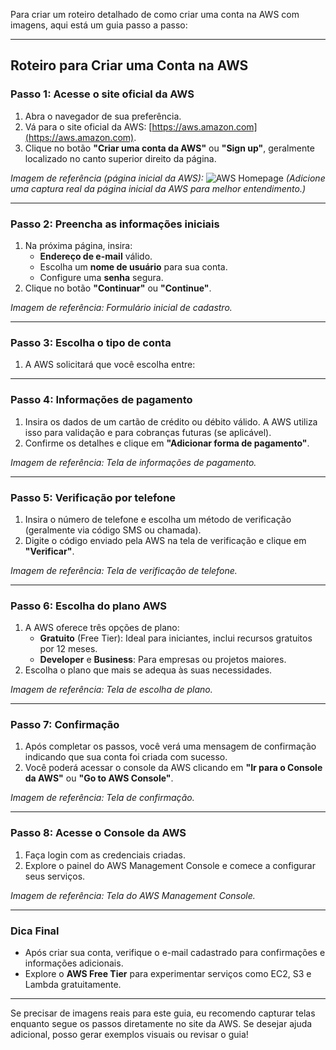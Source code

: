 Para criar um roteiro detalhado de como criar uma conta na AWS com imagens, aqui está um guia passo a passo:

---

## **Roteiro para Criar uma Conta na AWS**

### **Passo 1: Acesse o site oficial da AWS**
1. Abra o navegador de sua preferência.
2. Vá para o site oficial da AWS: [https://aws.amazon.com](https://aws.amazon.com).
3. Clique no botão **"Criar uma conta da AWS"** ou **"Sign up"**, geralmente localizado no canto superior direito da página.

*Imagem de referência (página inicial da AWS):*
![AWS Homepage](../git/nodepipeline-devops/images/aws1.png) *(Adicione uma captura real da página inicial da AWS para melhor entendimento.)*

---

### **Passo 2: Preencha as informações iniciais**
1. Na próxima página, insira:
   - **Endereço de e-mail** válido.
   - Escolha um **nome de usuário** para sua conta.
   - Configure uma **senha** segura.
2. Clique no botão **"Continuar"** ou **"Continue"**.

*Imagem de referência: Formulário inicial de cadastro.*

---

### **Passo 3: Escolha o tipo de conta**
1. A AWS solicitará que você escolha entre:


---

### **Passo 4: Informações de pagamento**
1. Insira os dados de um cartão de crédito ou débito válido. A AWS utiliza isso para validação e para cobranças futuras (se aplicável).
2. Confirme os detalhes e clique em **"Adicionar forma de pagamento"**.

*Imagem de referência: Tela de informações de pagamento.*

---

### **Passo 5: Verificação por telefone**
1. Insira o número de telefone e escolha um método de verificação (geralmente via código SMS ou chamada).
2. Digite o código enviado pela AWS na tela de verificação e clique em **"Verificar"**.

*Imagem de referência: Tela de verificação de telefone.*

---

### **Passo 6: Escolha do plano AWS**
1. A AWS oferece três opções de plano:
   - **Gratuito** (Free Tier): Ideal para iniciantes, inclui recursos gratuitos por 12 meses.
   - **Developer** e **Business**: Para empresas ou projetos maiores.
2. Escolha o plano que mais se adequa às suas necessidades.

*Imagem de referência: Tela de escolha de plano.*

---

### **Passo 7: Confirmação**
1. Após completar os passos, você verá uma mensagem de confirmação indicando que sua conta foi criada com sucesso.
2. Você poderá acessar o console da AWS clicando em **"Ir para o Console da AWS"** ou **"Go to AWS Console"**.

*Imagem de referência: Tela de confirmação.*

---

### **Passo 8: Acesse o Console da AWS**
1. Faça login com as credenciais criadas.
2. Explore o painel do AWS Management Console e comece a configurar seus serviços.

*Imagem de referência: Tela do AWS Management Console.*

---

### **Dica Final**
- Após criar sua conta, verifique o e-mail cadastrado para confirmações e informações adicionais.
- Explore o **AWS Free Tier** para experimentar serviços como EC2, S3 e Lambda gratuitamente.

---

Se precisar de imagens reais para este guia, eu recomendo capturar telas enquanto segue os passos diretamente no site da AWS. Se desejar ajuda adicional, posso gerar exemplos visuais ou revisar o guia!